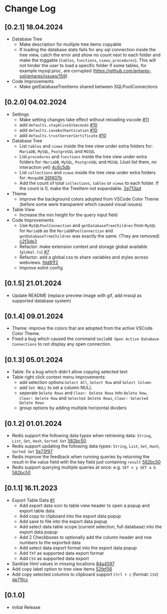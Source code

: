 # Change Log

## [0.2.1] 18.04.2024

- Database Tree
  - Make description for multiple tree items copyable
  - If loading the database stats fails for any sql connection inside the tree
    view, catch the error and show no count next to each folder and make the
    toggable (`tables`, `functions`, `views`, `procedures`). This will not
    hinder the user to load a specific folder if some tables, for example
    mysql.proc, are corrupted
    (https://github.com/antares-sql/antares/issues/159).
- Code Improvements
  - Make getDatabaseTreeItems shared between SQLPoolConnections

## [0.2.0] 04.02.2024

- Settings
  - Make setting changes take effect without reloading vscode
    [#11](https://github.com/otis11/SmileDB/pull/11)
  - add `defaults.stayAliveInSeconds`
    [#10](https://github.com/otis11/SmileDB/pull/10)
  - add `defaults.saveAuthentication`
    [#10](https://github.com/otis11/SmileDB/pull/10)
  - add `defaults.trustServerCertificate`
    [#10](https://github.com/otis11/SmileDB/pull/10)
- Database Tree
  - List `tables` and `views` inside the tree view under extra folders for:
    `MariaDB`, `MySQL`, `PostgreSQL` and `MSSQL`
  - List `procedures` and `functions` inside the tree view under extra folders
    for: `MariaDB`, `MySQL`, `PostgreSQL` and `MSSQL` (Just list them, no
    interaction yet)
    [4c6c5db](https://github.com/otis11/SmileDB/commit/4c6c5db5a6b65b18173a7660ba1d4943dfd50088)
  - List `collections` and `views` inside the tree view under extra folders for:
    `MongoDB`
    [26f407b](https://github.com/otis11/SmileDB/commit/26f407b593f776b8c752a4ab0820c2ef394f4f8d)
  - Add the count of total `collections`, `tables` or `views` to each folder. If
    the count is 0, make the TreeItem not expandable.
    [2e713ad](https://github.com/otis11/SmileDB/commit/2e713ada91e393abfd0264382493c5561d290fbb)
- Theme
  - improve the background colors adopted from VSCode Color Theme (before some
    were transparent which caused visual issues)
- Table View
  - Increase the min height for the query input field
- Code Improvements
  - Use `MySQLPoolConnection` and `getDatabaseTreeChildren` from `MySQL` for
    `MariaDB` as the `MariaDBPoolConnection` and `getDatabaseTreeChildren` was
    exactly the same. (They are removed)
    [c2f3de3](https://github.com/otis11/SmileDB/commit/c2f3de3fdca973497a4e027221da8b0b72869741)
  - Refactor: make extension context and storage global available (`global.ts`)
    [#7](https://github.com/otis11/SmileDB/pull/7)
  - Refactor: add a global.css to share variables and styles across webviews.
    [fdd81f2](https://github.com/otis11/SmileDB/commit/fdd81f2fd0512a441b62c1fc382d5e57f4d8d58b)
  - Improve eslint config

## [0.1.5] 21.01.2024

- Update README (replace preview image with gif, add mssql as supported database
  system)

## [0.1.4] 09.01.2024

- Theme: improve the colors that are adopted from the active VSCode Color Theme.
- Fixed a bug which caused the command
  `SmileDB Open Active Database Connections` to not display any open connection.

## [0.1.3] 05.01.2024

- Table: fix a bug which didn't allow copying selected text
- Table right click context menu improvements:
  - add selection options:`Select All`, `Select Row` and `Select Column`
  - add `Set NULL` to set a column NULL
  - seperate `Delete Rows` and `Clear: Delete Rows` into `Delete Row`,
    `Clear: Delete Row` and `Selected Delete Rows`,
    `Clear: Selected Delete Rows`
  - group options by adding multiple horizontal dividers

## [0.1.2] 01.01.2024

- Redis support the following data types when retrieving data: `String`, `List`,
  `Set`, `Hash`, `Sorted Set`
  [582bc50](https://github.com/otis11/SmileDB/commit/582bc504acf157ecfc0ac3134f2a10ba46758372)
- Redis support updating the following data types: `String`, `List`, `Set`,
  `Hash`, `Sorted Set`
  [5e73f97](https://github.com/otis11/SmileDB/commit/5e73f972324fdf17a1b144bf4997bfa5c4a067c2)
- Redis improve the feedback when running queries by returning the result in the
  value field with the key field just containing `result`
  [582bc50](https://github.com/otis11/SmileDB/commit/582bc504acf157ecfc0ac3134f2a10ba46758372)
- Redis support querying multiple queries at once: e.g. `SET x y SET a b`
  [582bc50](https://github.com/otis11/SmileDB/commit/582bc504acf157ecfc0ac3134f2a10ba46758372)

## [0.1.1] 16.11.2023

- Export Table Data [#1](https://github.com/otis11/SmileDB/pull/1)
  - Add export data icon to table view header to open a popup and export table
    data
  - Add copy to clipboard into the export data popup
  - Add save to file into the export data popup
  - Add select data table scope (current selection, full database) into the
    export data popup
  - Add 2 Checkboxes to optionally add the column header and row numbers to the
    exported data
  - Add select data export format into the export data popup
  - Add `TXT` as supported data export format
  - Add `CSV` as supported data export
- Sanitize html values in missing locations
  [84a4597](https://github.com/otis11/SmileDB/commit/84a4597d301dd3641a7d149f3e7abaab7139c2f4)
- Add copy label option to tree view items
  [52fef56](https://github.com/otis11/SmileDB/commit/52fef56e1d1950eff8a029b5e8e3e2a95dcbee1e)
- Add copy selected columns to clipboard support `Ctrl + c` (format: `CSV`)
  [de71fcc](https://github.com/otis11/SmileDB/commit/de71fcc40c1a0367c5ed07351049451df6dc5655)

## [0.1.0]

- Initial Release

